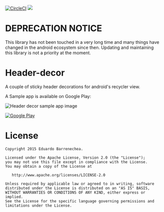 [![CircleCI](https://circleci.com/gh/edubarr/header-decor/tree/master.svg?style=svg)](https://circleci.com/gh/edubarr/header-decor/tree/master)
[![](https://jitpack.io/v/edubarr/header-decor.svg)](https://jitpack.io/#edubarr/header-decor)


# DEPRECATION NOTICE
This library has not been touched in a very long time and many things have changed in the android ecosystem since then. Updating and maintaining this library is not a priority at the moment.

# Header-decor
A couple of sticky header decorations for android's recycler view.

A Sample app is available on Google Play:

![Header decor sample app image](http://i.imgur.com/xsm1I0F.gif)

[![Google Play](https://developer.android.com/images/brand/en_generic_rgb_wo_60.png)](https://play.google.com/store/apps/details?id=ca.barrenechea.stickyheaders)

# License

    Copyright 2015 Eduardo Barrenechea.

    Licensed under the Apache License, Version 2.0 (the "License");
    you may not use this file except in compliance with the License.
    You may obtain a copy of the License at

       http://www.apache.org/licenses/LICENSE-2.0

    Unless required by applicable law or agreed to in writing, software
    distributed under the License is distributed on an "AS IS" BASIS,
    WITHOUT WARRANTIES OR CONDITIONS OF ANY KIND, either express or implied.
    See the License for the specific language governing permissions and
    limitations under the License.
